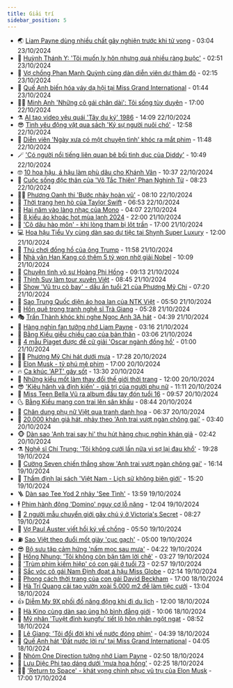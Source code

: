 ```yaml
---
title: Giải trí
sidebar_position: 5
---
```


<!-- vnexpress-giai-tri:START -->
- 🌏 [Liam Payne dùng nhiều chất gây nghiện trước khi tử vong](https://vnexpress.net/liam-payne-dung-nhieu-chat-gay-nghien-truoc-khi-tu-vong-4807035.html) - 03:04 23/10/2024
- 💫 [Huỳnh Thánh Y: &#39;Tôi muốn ly hôn nhưng quá nhiều ràng buộc&#39;](https://vnexpress.net/huynh-thanh-y-toi-muon-ly-hon-nhung-qua-nhieu-rang-buoc-4806618.html) - 02:51 23/10/2024
- 🌮 [Vợ chồng Phan Mạnh Quỳnh cùng dàn diễn viên dự thảm đỏ](https://vnexpress.net/vo-chong-phan-manh-quynh-cung-dan-dien-vien-du-tham-do-4807313.html) - 02:15 23/10/2024
- 🧠 [Quế Anh biến hóa váy dạ hội tại Miss Grand International](https://vnexpress.net/que-anh-bien-hoa-vay-da-hoi-tai-miss-grand-international-4807284.html) - 01:44 23/10/2024
- 👨‍🏫 [Minh Anh &#39;Những cô gái chân dài&#39;: Tôi sống tùy duyên](https://vnexpress.net/minh-anh-nhung-co-gai-chan-dai-toi-song-tuy-duyen-4806910.html) - 17:00 22/10/2024
- ⚗️ [AI tạo video yêu quái &#39;Tây du ký&#39; 1986](https://vnexpress.net/ai-tao-video-yeu-quai-tay-du-ky-1986-4807090.html) - 14:09 22/10/2024
- 😎 [Tình yêu động vật qua sách &#39;Ký sự người nuôi chó&#39;](https://vnexpress.net/tinh-yeu-dong-vat-qua-sach-ky-su-nguoi-nuoi-cho-4807188.html) - 12:58 22/10/2024
- 🫣 [Diễn viên &#39;Ngày xưa có một chuyện tình&#39; khóc ra mắt phim](https://vnexpress.net/dien-vien-ngay-xua-co-mot-chuyen-tinh-khoc-ra-mat-phim-4807194.html) - 11:48 22/10/2024
- 🪄 [&#39;Có người nổi tiếng liên quan bê bối tình dục của Diddy&#39;](https://vnexpress.net/co-nguoi-noi-tieng-lien-quan-be-boi-tinh-duc-cua-diddy-4806912.html) - 10:49 22/10/2024
- 🤓 [10 hoa hậu, á hậu làm phù dâu cho Khánh Vân](https://vnexpress.net/10-hoa-hau-a-hau-lam-phu-dau-cho-khanh-van-4807161.html) - 10:37 22/10/2024
- 🫶 [Cuộc sống độc thân của &#39;Võ Tắc Thiên&#39; Phan Nghinh Tử](https://vnexpress.net/cuoc-song-doc-than-cua-vo-tac-thien-phan-nghinh-tu-4806990.html) - 08:23 22/10/2024
- 🧑‍🏫 [Phương Oanh thi &#39;Bước nhảy hoàn vũ&#39;](https://vnexpress.net/phuong-oanh-thi-buoc-nhay-hoan-vu-4806968.html) - 08:10 22/10/2024
- 🦄 [Thời trang hẹn hò của Taylor Swift](https://vnexpress.net/thoi-trang-hen-ho-cua-taylor-swift-4806969.html) - 06:53 22/10/2024
- 💫 [Hai năm vào làng nhạc của Mono](https://vnexpress.net/hai-nam-vao-lang-nhac-cua-mono-4806265.html) - 04:07 22/10/2024
- 🎊 [8 kiểu áo khoác hot mùa lạnh 2024](https://vnexpress.net/8-kieu-ao-khoac-hot-mua-lanh-2024-4802193.html) - 22:00 21/10/2024
- 👹 [&#39;Cô dâu hào môn&#39; - khi lòng tham bị lột trần](https://vnexpress.net/giai-tri/phim/thu-vien-phim/co-dau-hao-mon-741) - 17:00 21/10/2024
- 💻 [Hoa hậu Tiểu Vy cùng dàn sao dự tiệc tại Shynh Super Luxury](https://vnexpress.net/hoa-hau-tieu-vy-cung-dan-sao-du-tiec-tai-shynh-super-luxury-4806787.html) - 12:00 21/10/2024
- 🤡 [Thú chơi đồng hồ của ông Trump](https://vnexpress.net/thu-choi-dong-ho-cua-ong-trump-4806699.html) - 11:58 21/10/2024
- 🥰 [Nhà văn Han Kang có thêm 5 tỷ won nhờ giải Nobel](https://vnexpress.net/nha-van-han-kang-co-them-5-ty-won-nho-giai-nobel-4806464.html) - 10:09 21/10/2024
- 🚀 [Chuyện tình võ sư Hoàng Phi Hồng](https://vnexpress.net/chuyen-tinh-vo-su-hoang-phi-hong-4806615.html) - 09:13 21/10/2024
- 📝 [Thịnh Suy làm tour xuyên Việt](https://vnexpress.net/thinh-suy-lam-tour-xuyen-viet-4806409.html) - 08:45 21/10/2024
- 🐲 [Show &#39;Vũ trụ cò bay&#39; - dấu ấn tuổi 21 của Phương Mỹ Chi](https://vnexpress.net/show-vu-tru-co-bay-dau-an-tuoi-21-cua-phuong-my-chi-4806429.html) - 07:20 21/10/2024
- 🎃 [Sao Trung Quốc diện áo hoa lan của NTK Việt](https://vnexpress.net/sao-trung-quoc-dien-ao-hoa-lan-cua-ntk-viet-4806486.html) - 05:50 21/10/2024
- 🤠 [Hồn quê trong tranh nghệ sĩ Trà Giang](https://vnexpress.net/hon-que-trong-tranh-nghe-si-tra-giang-4806432.html) - 05:28 21/10/2024
- 🎭 [Trấn Thành khóc khi nghe Ngọc Anh 3A hát](https://vnexpress.net/tran-thanh-khoc-khi-nghe-ngoc-anh-3a-hat-4806481.html) - 04:39 21/10/2024
- 🧰 [Hàng nghìn fan tưởng nhớ Liam Payne](https://vnexpress.net/hang-nghin-fan-tuong-nho-liam-payne-4806414.html) - 03:16 21/10/2024
- 🦍 [Bằng Kiều giễu chiều cao của bản thân](https://vnexpress.net/bang-kieu-gieu-chieu-cao-cua-ban-than-4806428.html) - 03:06 21/10/2024
- 🌝 [4 mẫu Piaget được đề cử giải &#39;Oscar ngành đồng hồ&#39;](https://vnexpress.net/4-mau-piaget-duoc-de-cu-giai-oscar-nganh-dong-ho-4805386.html) - 01:00 21/10/2024
- 🧑‍💻 [Phương Mỹ Chi hát dưới mưa](https://vnexpress.net/phuong-my-chi-hat-duoi-mua-4806356.html) - 17:28 20/10/2024
- 🥸 [Elon Musk - tỷ phú mê phim](https://vnexpress.net/elon-musk-ty-phu-me-phim-4805689.html) - 17:00 20/10/2024
- 🔥 [Ca khúc &#39;APT&#39; gây sốt](https://vnexpress.net/ca-khuc-apt-gay-sot-4806325.html) - 13:30 20/10/2024
- 🐎 [Những kiểu mốt làm thay đổi thế giới thời trang](https://vnexpress.net/nhung-kieu-mot-lam-thay-doi-the-gioi-thoi-trang-4806215.html) - 12:00 20/10/2024
- 😎 [&#39;Kiêu hãnh và định kiến&#39; - giá trị của người phụ nữ](https://vnexpress.net/kieu-hanh-va-dinh-kien-gia-tri-cua-nguoi-phu-nu-4806324.html) - 11:11 20/10/2024
- 🦄 [Miss Teen Bella Vũ ra album đầu tay đón tuổi 16](https://vnexpress.net/miss-teen-bella-vu-ra-album-dau-tay-don-tuoi-16-4806013.html) - 09:57 20/10/2024
- 🌜 [Bằng Kiều mang con trai lên sân khấu](https://vnexpress.net/bang-kieu-mang-con-trai-len-san-khau-4806287.html) - 08:44 20/10/2024
- 🚦 [Chân dung phụ nữ Việt qua tranh danh họa](https://vnexpress.net/chan-dung-phu-nu-viet-qua-tranh-danh-hoa-4806166.html) - 06:37 20/10/2024
- 🧐 [20.000 khán giả hát, nhảy theo &#39;Anh trai vượt ngàn chông gai&#39;](https://vnexpress.net/20-000-khan-gia-hat-nhay-theo-anh-trai-vuot-ngan-chong-gai-4806165.html) - 03:40 20/10/2024
- 🐵 [Dàn sao &#39;Anh trai say hi&#39; thu hút hàng chục nghìn khán giả](https://vnexpress.net/dan-sao-anh-trai-say-hi-thu-hut-hang-chuc-nghin-khan-gia-4806174.html) - 02:42 20/10/2024
- ⚗️ [Nghệ sĩ Chí Trung: &#39;Tôi không cưới lần nữa vì sợ lại đau khổ&#39;](https://vnexpress.net/nghe-si-chi-trung-toi-khong-cuoi-lan-nua-vi-so-lai-dau-kho-4805758.html) - 19:28 19/10/2024
- 👺 [Cường Seven chiến thắng show &#39;Anh trai vượt ngàn chông gai&#39;](https://vnexpress.net/cuong-seven-chien-thang-show-anh-trai-vuot-ngan-chong-gai-4806083.html) - 16:14 19/10/2024
- 🌊 [Thẩm định lại sách &#39;Việt Nam - Lịch sử không biên giới&#39;](https://vnexpress.net/tham-dinh-lai-sach-viet-nam-lich-su-khong-bien-gioi-4806113.html) - 15:20 19/10/2024
- 🪜 [Dàn sao Tee Yod 2 nhảy &#39;See Tình&#39;](https://vnexpress.net/dan-sao-tee-yod-2-nhay-see-tinh-4805954.html) - 13:59 19/10/2024
- 🕴 [Phim hành động &#39;Domino&#39; nguy cơ lỗ nặng](https://vnexpress.net/phim-hanh-dong-domino-nguy-co-lo-nang-4806103.html) - 12:04 19/10/2024
- 💃 [2 người mẫu chuyển giới gây chú ý ở Victoria&#39;s Secret](https://vnexpress.net/2-nguoi-mau-chuyen-gioi-gay-chu-y-o-victoria-s-secret-4805957.html) - 08:27 19/10/2024
- 🦄 [Vợ Paul Auster viết hồi ký về chồng](https://vnexpress.net/vo-paul-auster-viet-hoi-ky-ve-chong-4805576.html) - 05:50 19/10/2024
- ⛽️ [Sao Việt theo đuổi mốt giày &#39;cục gạch&#39;](https://vnexpress.net/sao-viet-theo-duoi-mot-giay-cuc-gach-4806006.html) - 05:00 19/10/2024
- 😎 [Bộ sưu tập cảm hứng &#39;nấm mọc sau mưa&#39;](https://vnexpress.net/bo-suu-tap-cam-hung-nam-moc-sau-mua-4805796.html) - 04:22 19/10/2024
- 🌊 [Hồng Nhung: &#39;Tôi không còn bận tâm lời chê&#39;](https://vnexpress.net/hong-nhung-toi-khong-con-ban-tam-loi-che-4805755.html) - 03:27 19/10/2024
- 🐲 [&#39;Trùm phim kiếm hiệp&#39; có con gái ở tuổi 73](https://vnexpress.net/trum-phim-kiem-hiep-co-con-gai-o-tuoi-73-4805982.html) - 02:57 19/10/2024
- 💂 [Sắc vóc cô gái Nam Định đoạt á hậu Miss Globe](https://vnexpress.net/sac-voc-co-gai-nam-dinh-doat-a-hau-miss-globe-4805718.html) - 02:14 19/10/2024
- 🙉 [Phong cách thời trang của con gái David Beckham](https://vnexpress.net/phong-cach-thoi-trang-cua-con-gai-david-beckham-4805609.html) - 17:00 18/10/2024
- 💪 [Hà Trí Quang cải tạo vườn xoài 5.000 m2 để làm tiệc cưới](https://vnexpress.net/ha-tri-quang-cai-tao-vuon-xoai-5-000-m2-de-lam-tiec-cuoi-4805579.html) - 13:04 18/10/2024
- 👍 [Diễm My 9X phối đồ năng động khi đi du lịch](https://vnexpress.net/diem-my-9x-phoi-do-nang-dong-khi-di-du-lich-4803309.html) - 12:00 18/10/2024
- 💪 [Hà Kino cùng dàn sao ủng hộ bình đẳng giới](https://vnexpress.net/ha-kino-cung-dan-sao-ung-ho-binh-dang-gioi-4805578.html) - 10:06 18/10/2024
- 💄 [Mỹ nhân &#39;Tuyệt đỉnh kungfu&#39; tiết lộ hôn nhân ngột ngạt](https://vnexpress.net/my-nhan-tuyet-dinh-kungfu-tiet-lo-hon-nhan-ngot-ngat-4805770.html) - 08:52 18/10/2024
- 🦩 [Lê Giang: &#39;Tôi đổi đời khi về nước đóng phim&#39;](https://vnexpress.net/le-giang-toi-doi-doi-khi-ve-nuoc-dong-phim-4804871.html) - 04:39 18/10/2024
- 🥸 [Quế Anh hát &#39;Đất nước lời ru&#39; tại Miss Grand International](https://vnexpress.net/que-anh-hat-dat-nuoc-loi-ru-tai-miss-grand-international-4805632.html) - 04:05 18/10/2024
- 🧰 [Nhóm One Direction tưởng nhớ Liam Payne](https://vnexpress.net/nhom-one-direction-tuong-nho-liam-payne-4805561.html) - 02:50 18/10/2024
- 💼 [Lưu Diệc Phi tạo dáng dưới &#39;mưa hoa hồng&#39;](https://vnexpress.net/luu-diec-phi-tao-dang-duoi-mua-hoa-hong-4805584.html) - 02:25 18/10/2024
- 🧑‍💻 [&#39;Return to Space&#39; - khát vọng chinh phục vũ trụ của Elon Musk](https://vnexpress.net/giai-tri/phim/thu-vien-phim/return-to-space-739) - 17:00 17/10/2024<!-- vnexpress-giai-tri:END -->
